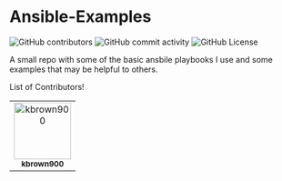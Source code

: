 # Ansible-Examples
![GitHub contributors](https://img.shields.io/github/contributors-anon/kbrown900/Ansible-Examples?style=for-the-badge)
![GitHub commit activity](https://img.shields.io/github/commit-activity/m/kbrown900/Ansible-Examples?style=for-the-badge)
![GitHub License](https://img.shields.io/github/license/kbrown900/Ansible-Examples?style=for-the-badge)





A small repo with some of the basic ansbile playbooks I use and some examples that may be helpful to others.

List of Contributors!
<!-- readme: contributors -start -->
<table>
	<tbody>
		<tr>
            <td align="center">
                <a href="https://github.com/kbrown900">
                    <img src="https://avatars.githubusercontent.com/u/74275228?v=4" width="100;" alt="kbrown900"/>
                    <br />
                    <sub><b>kbrown900</b></sub>
                </a>
            </td>
		</tr>
	<tbody>
</table>
<!-- readme: contributors -end -->
